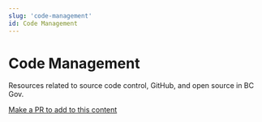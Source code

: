 ```yaml
---
slug: 'code-management'
id: Code Management
---
```

# Code Management

Resources related to source code control, GitHub, and open source in BC Gov.

[Make a PR to add to this content](https://github.com/bcgov/devhub-app-web/blob/master/app-web/topics/code-management.md)
